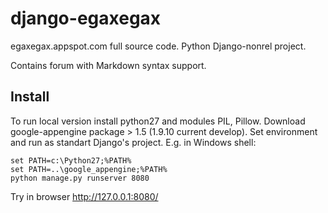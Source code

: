 django-egaxegax
===============

egaxegax.appspot.com full source code. Python Django-nonrel project.

Contains forum with Markdown syntax support.

## Install

To run local version install python27 and modules PIL, Pillow.
Download google-appengine package > 1.5 (1.9.10 current develop). 
Set environment and run as standart Django's project. E.g. in Windows shell:

    set PATH=c:\Python27;%PATH%
    set PATH=..\google_appengine;%PATH%
    python manage.py runserver 8080

Try in browser http://127.0.0.1:8080/
